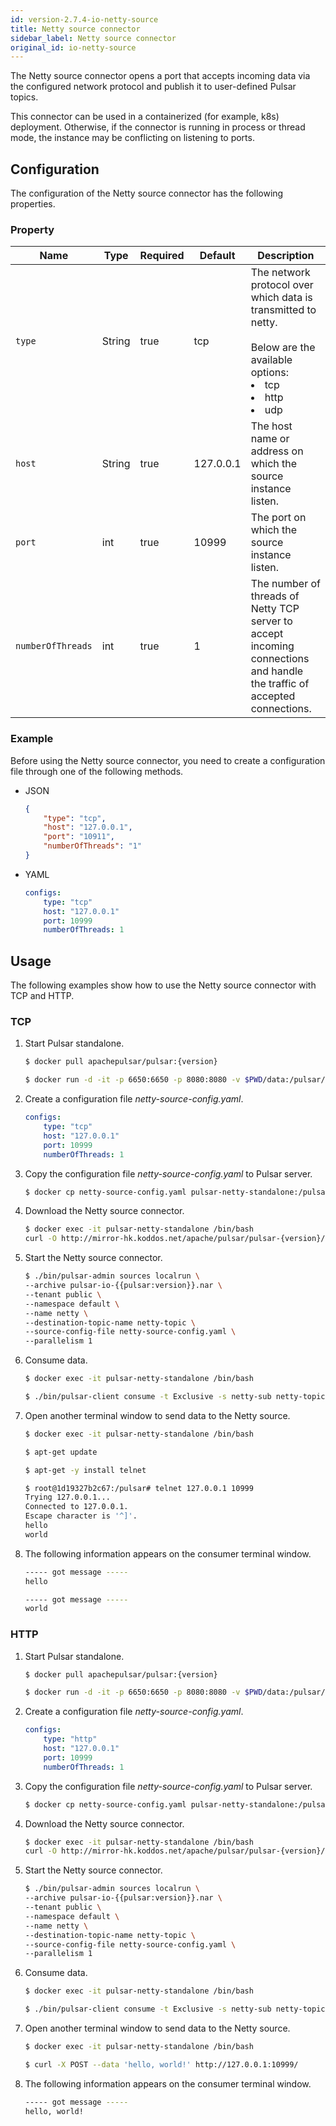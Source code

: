 ```yaml
---
id: version-2.7.4-io-netty-source
title: Netty source connector
sidebar_label: Netty source connector
original_id: io-netty-source
---
```


The Netty source connector opens a port that accepts incoming data via the configured network protocol 
and publish it to user-defined Pulsar topics.

This connector can be used in a containerized (for example, k8s) deployment. Otherwise, if the connector is running in process or thread mode, the instance may be conflicting on listening to ports.

## Configuration

The configuration of the Netty source connector has the following properties.

### Property

| Name | Type|Required | Default | Description 
|------|----------|----------|---------|-------------|
| `type` |String| true |tcp | The network protocol over which data is transmitted to netty. <br><br>Below are the available options:<br><li>tcp<li>http<li>udp |
| `host` | String|true | 127.0.0.1 | The host name or address on which the source instance listen. |
| `port` | int|true | 10999 | The port on which the source instance listen. |
| `numberOfThreads` |int| true |1 | The number of threads of Netty TCP server to accept incoming connections and handle the traffic of accepted connections. |


### Example

Before using the Netty source connector, you need to create a configuration file through one of the following methods.

* JSON 

    ```json
    {
        "type": "tcp",
        "host": "127.0.0.1",
        "port": "10911",
        "numberOfThreads": "1"
    }
    ```

* YAML

    ```yaml
    configs:
        type: "tcp"
        host: "127.0.0.1"
        port: 10999
        numberOfThreads: 1
    ```


## Usage 

The following examples show how to use the Netty source connector with TCP and HTTP.

### TCP 

1. Start Pulsar standalone.

    ```bash
    $ docker pull apachepulsar/pulsar:{version}

    $ docker run -d -it -p 6650:6650 -p 8080:8080 -v $PWD/data:/pulsar/data --name pulsar-netty-standalone apachepulsar/pulsar:{version} bin/pulsar standalone
    ```

2. Create a configuration file _netty-source-config.yaml_.
   
    ```yaml
    configs:
        type: "tcp"
        host: "127.0.0.1"
        port: 10999
        numberOfThreads: 1
    ```

3. Copy the configuration file _netty-source-config.yaml_ to Pulsar server.

    ```bash
    $ docker cp netty-source-config.yaml pulsar-netty-standalone:/pulsar/conf/
    ```

4. Download the Netty source connector.

    ```bash
    $ docker exec -it pulsar-netty-standalone /bin/bash
    curl -O http://mirror-hk.koddos.net/apache/pulsar/pulsar-{version}/connectors/pulsar-io-netty-{version}.nar
    ```
    
5. Start the Netty source connector.
   
   ```bash
   $ ./bin/pulsar-admin sources localrun \
   --archive pulsar-io-{{pulsar:version}}.nar \
   --tenant public \
   --namespace default \
   --name netty \
   --destination-topic-name netty-topic \
   --source-config-file netty-source-config.yaml \
   --parallelism 1
   ```

6. Consume data.

    ```bash
    $ docker exec -it pulsar-netty-standalone /bin/bash
    
    $ ./bin/pulsar-client consume -t Exclusive -s netty-sub netty-topic -n 0
    ```

7. Open another terminal window to send data to the Netty source.

    ```bash
    $ docker exec -it pulsar-netty-standalone /bin/bash
    
    $ apt-get update
    
    $ apt-get -y install telnet

    $ root@1d19327b2c67:/pulsar# telnet 127.0.0.1 10999
    Trying 127.0.0.1...
    Connected to 127.0.0.1.
    Escape character is '^]'.
    hello
    world
    ```

8. The following information appears on the consumer terminal window.

    ```bash
    ----- got message -----
    hello

    ----- got message -----
    world
    ```

### HTTP 

1. Start Pulsar standalone.

    ```bash
    $ docker pull apachepulsar/pulsar:{version}

    $ docker run -d -it -p 6650:6650 -p 8080:8080 -v $PWD/data:/pulsar/data --name pulsar-netty-standalone apachepulsar/pulsar:{version} bin/pulsar standalone
    ```

2. Create a configuration file _netty-source-config.yaml_.
   
    ```yaml
    configs:
        type: "http"
        host: "127.0.0.1"
        port: 10999
        numberOfThreads: 1
    ```

3. Copy the configuration file _netty-source-config.yaml_ to Pulsar server.
   
    ```bash
    $ docker cp netty-source-config.yaml pulsar-netty-standalone:/pulsar/conf/
    ```

4. Download the Netty source connector.

    ```bash
    $ docker exec -it pulsar-netty-standalone /bin/bash
    curl -O http://mirror-hk.koddos.net/apache/pulsar/pulsar-{version}/connectors/pulsar-io-netty-{version}.nar
    ```
    
5. Start the Netty source connector.
   
   ```bash
   $ ./bin/pulsar-admin sources localrun \
   --archive pulsar-io-{{pulsar:version}}.nar \
   --tenant public \
   --namespace default \
   --name netty \
   --destination-topic-name netty-topic \
   --source-config-file netty-source-config.yaml \
   --parallelism 1
   ```

6. Consume data.

    ```bash
    $ docker exec -it pulsar-netty-standalone /bin/bash
    
    $ ./bin/pulsar-client consume -t Exclusive -s netty-sub netty-topic -n 0
    ```

7. Open another terminal window to send data to the Netty source.

    ```bash
    $ docker exec -it pulsar-netty-standalone /bin/bash
    
    $ curl -X POST --data 'hello, world!' http://127.0.0.1:10999/
    ```

8. The following information appears on the consumer terminal window.

    ```bash
    ----- got message -----
    hello, world!
    ```
